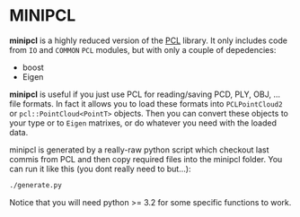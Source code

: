 # MINIPCL

**minipcl** is a highly reduced version of the [PCL](http::pointclouds.org) library.
It only includes code from `IO` and `COMMON` `PCL` modules, but with only a couple of depedencies:
- boost
- Eigen


**minipcl** is useful if you just use PCL for reading/saving PCD, PLY, OBJ, ... file formats. 
In fact  it allows you to load these formats into  `PCLPointCloud2` or `pcl::PointCloud<PointT>` objects. 
Then you can convert these objects to your type or to `Eigen` matrixes, or do whatever you need with the loaded data.

minipcl is generated by a really-raw python script which checkout last commis from PCL and then copy required files into the minipcl folder. 
You can run it like this (you dont really need to but...):

```bash
./generate.py
```

Notice that you will need python >= 3.2 for some specific functions to work.


